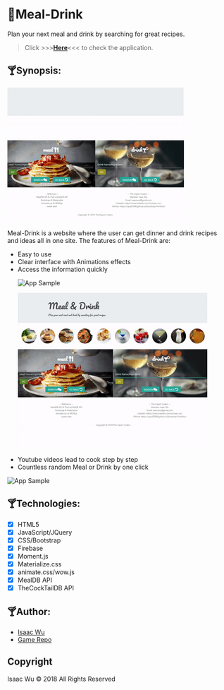 # :tropical_drink:Meal-Drink
Plan your next meal and drink by searching for great recipes. 
> Click  >>>**[Here](https://squall2046.github.io/Meal-Drink/)**<<<  to check the application.


## :cocktail:Synopsis:
![App Sample](/assets/images/readme-home.gif)

Meal-Drink is a website where the user can get dinner and drink recipes and ideas all in one site. The features of Meal-Drink are: <ul>
<li>Easy to use</li>
<li>Clear interface with Animations effects</li>
<li>Access the information quickly</li>
  
![App Sample](/assets/images/readme-search.gif)
  
![App Sample](/assets/images/readme-search2.gif)

<li>Youtube videos lead to cook step by step</li>
<li>Countless random Meal or Drink by one click</li>
</ul>

![App Sample](/assets/images/readme-random.gif)

## :cocktail:Technologies:
- [x] HTML5
- [x] JavaScript/JQuery
- [x] CSS/Bootstrap
- [x] Firebase
- [x] Moment.js
- [x] Materialize.css
- [x] animate.css/wow.js
- [x] MealDB API
- [x] TheCockTailDB API

## :cocktail:Author:
* [Isaac Wu](https://github.com/squall2046)
* [Game Repo](https://github.com/squall2046/Meal-Drink)

## Copyright
Isaac Wu © 2018 All Rights Reserved

